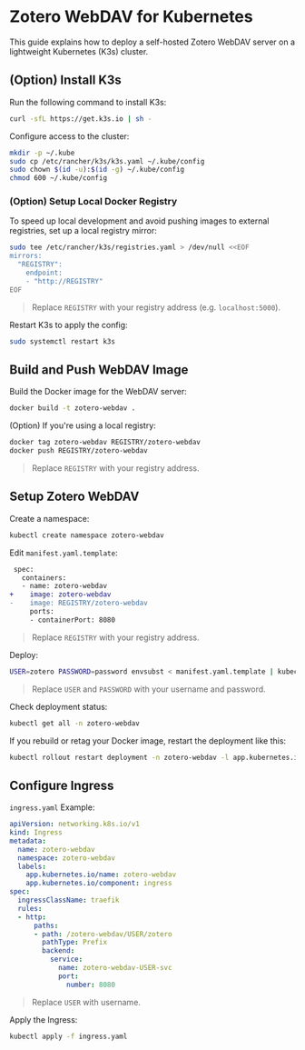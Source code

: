# Zotero WebDAV for Kubernetes

This guide explains how to deploy a self-hosted Zotero WebDAV server on a lightweight Kubernetes (K3s) cluster.

## (Option) Install K3s

Run the following command to install K3s:

```sh
curl -sfL https://get.k3s.io | sh -
```

Configure access to the cluster:

```sh
mkdir -p ~/.kube
sudo cp /etc/rancher/k3s/k3s.yaml ~/.kube/config
sudo chown $(id -u):$(id -g) ~/.kube/config
chmod 600 ~/.kube/config
```

### (Option) Setup Local Docker Registry

To speed up local development and avoid pushing images to external registries, set up a local registry mirror:

```sh
sudo tee /etc/rancher/k3s/registries.yaml > /dev/null <<EOF
mirrors:
  "REGISTRY":
    endpoint:
    - "http://REGISTRY"
EOF
```

> Replace `REGISTRY` with your registry address (e.g. `localhost:5000`).

Restart K3s to apply the config:

```sh
sudo systemctl restart k3s
```

## Build and Push WebDAV Image

Build the Docker image for the WebDAV server:

```sh
docker build -t zotero-webdav .
```

(Option) If you're using a local registry:

```sh
docker tag zotero-webdav REGISTRY/zotero-webdav
docker push REGISTRY/zotero-webdav
```

> Replace `REGISTRY` with your registry address.

## Setup Zotero WebDAV

Create a namespace:

```sh
kubectl create namespace zotero-webdav
```

Edit `manifest.yaml.template`:

```diff
 spec:
   containers:
   - name: zotero-webdav
+    image: zotero-webdav
-    image: REGISTRY/zotero-webdav
     ports:
     - containerPort: 8080
```

> Replace `REGISTRY` with your registry address.

Deploy:

```sh
USER=zotero PASSWORD=password envsubst < manifest.yaml.template | kubectl apply -f -
```

> Replace `USER` and `PASSWORD` with your username and password.

Check deployment status:

```sh
kubectl get all -n zotero-webdav
```

If you rebuild or retag your Docker image, restart the deployment like this:

```sh
kubectl rollout restart deployment -n zotero-webdav -l app.kubernetes.io/component=webdav
```

## Configure Ingress

`ingress.yaml` Example:

```yaml
apiVersion: networking.k8s.io/v1
kind: Ingress
metadata:
  name: zotero-webdav
  namespace: zotero-webdav
  labels:
    app.kubernetes.io/name: zotero-webdav
    app.kubernetes.io/component: ingress
spec:
  ingressClassName: traefik
  rules:
  - http:
      paths:
      - path: /zotero-webdav/USER/zotero
        pathType: Prefix
        backend:
          service:
            name: zotero-webdav-USER-svc
            port:
              number: 8080
```

> Replace `USER` with username.

Apply the Ingress:

```sh
kubectl apply -f ingress.yaml
```
